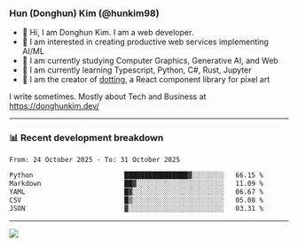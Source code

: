 ### Hun (Donghun) Kim (@hunkim98)

- 👋 Hi, I am Donghun Kim. I am a web developer. 
- 🤔 I am interested in creating productive web services implementing AI/ML
- 🔭 I am currently studying Computer Graphics, Generative AI, and Web 
- 🌱 I am currently learning Typescript, Python, C#, Rust, Jupyter
- 🎨 I am the creator of [dotting](https://github.com/hunkim98/dotting), a React component library for pixel art

I write sometimes. Mostly about Tech and Business at https://donghunkim.dev/

---
### 📊 Recent development breakdown
<!--START_SECTION:waka-->

```txt
From: 24 October 2025 - To: 31 October 2025

Python                       ████████████████▓░░░░░░░░   66.15 %
Markdown                     ██▓░░░░░░░░░░░░░░░░░░░░░░   11.09 %
YAML                         █▓░░░░░░░░░░░░░░░░░░░░░░░   06.67 %
CSV                          █▒░░░░░░░░░░░░░░░░░░░░░░░   05.08 %
JSON                         ▓░░░░░░░░░░░░░░░░░░░░░░░░   03.31 %
```

<!--END_SECTION:waka-->
---

<!-- <div align='center'> -->
  <img align="center" src="https://github-readme-stats.vercel.app/api?username=hunkim98&theme=dark&show_icons=true"/>
<!-- </div> -->
<!--
**hunkim98/hunkim98** is a ✨ _special_ ✨ repository because its `README.md` (this file) appears on your GitHub profile.

Here are some ideas to get you started:

- 🔭 I’m currently working on ...
- 🌱 I’m currently learning ...
- 👯 I’m looking to collaborate on ...
- 🤔 I’m looking for help with ...
- 💬 Ask me about ...
- 📫 How to reach me: ...
- 😄 Pronouns: ...
- ⚡ Fun fact: ...
-->
